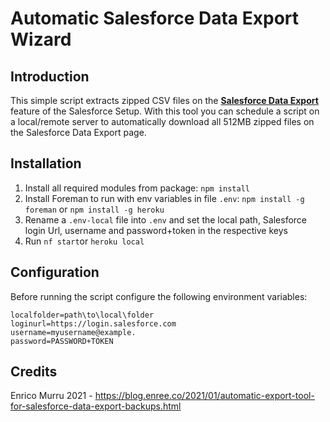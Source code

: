# Automatic Salesforce Data Export Wizard

## Introduction

This simple script extracts zipped CSV files on the [**Salesforce Data Export**](https://help.salesforce.com/articleView?id=admin_exportdata.htm&type=5) feature of the Salesforce Setup.
With this tool you can schedule a script on a local/remote server to automatically download all 512MB zipped files on the Salesforce Data Export page.

## Installation 
1. Install all required modules from package: `npm install`
2. Install Foreman to run with env variables in file `.env`: `npm install -g foreman` or `npm install -g heroku`
3. Rename a `.env-local` file into `.env` and set the local path, Salesforce login Url, username and password+token in the respective keys
4. Run `nf start`or `heroku local`

## Configuration
Before running the script configure the following environment variables:
```
localfolder=path\to\local\folder
loginurl=https://login.salesforce.com
username=myusername@example.
password=PASSWORD+TOKEN
```

## Credits
Enrico Murru 2021 - https://blog.enree.co/2021/01/automatic-export-tool-for-salesforce-data-export-backups.html

